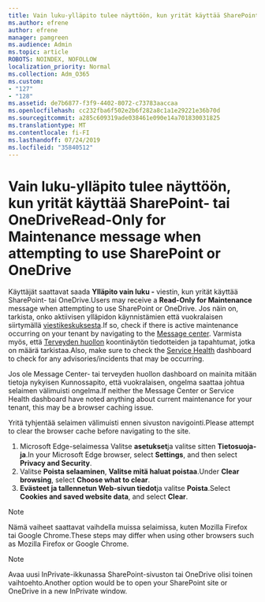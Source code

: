 ```yaml
---
title: Vain luku-ylläpito tulee näyttöön, kun yrität käyttää SharePoint- tai OneDrive
ms.author: efrene
author: efrene
manager: pamgreen
ms.audience: Admin
ms.topic: article
ROBOTS: NOINDEX, NOFOLLOW
localization_priority: Normal
ms.collection: Adm_O365
ms.custom:
- "127"
- "128"
ms.assetid: de7b6877-f3f9-4402-8072-c73783aaccaa
ms.openlocfilehash: cc232fba6f502e2b6f282a8c1a1e29221e36b70d
ms.sourcegitcommit: a285c609319ade038461e090e14a701830031825
ms.translationtype: MT
ms.contentlocale: fi-FI
ms.lasthandoff: 07/24/2019
ms.locfileid: "35840512"
---
```

# <a name="read-only-for-maintenance-message-when-attempting-to-use-sharepoint-or-onedrive"></a><span data-ttu-id="2e4e6-102">Vain luku-ylläpito tulee näyttöön, kun yrität käyttää SharePoint- tai OneDrive</span><span class="sxs-lookup"><span data-stu-id="2e4e6-102">Read-Only for Maintenance message when attempting to use SharePoint or OneDrive</span></span>

<span data-ttu-id="2e4e6-103">Käyttäjät saattavat saada **Ylläpito vain luku -** viestin, kun yrität käyttää SharePoint- tai OneDrive.</span><span class="sxs-lookup"><span data-stu-id="2e4e6-103">Users may receive a **Read-Only for Maintenance** message when attempting to use SharePoint or OneDrive.</span></span>  <span data-ttu-id="2e4e6-104">Jos näin on, tarkista, onko aktiivisen ylläpidon käynnistämien että vuokralaisen siirtymällä [viestikeskuksesta](https://portal.office.com/adminportal/home#/MessageCenter).</span><span class="sxs-lookup"><span data-stu-id="2e4e6-104">If so, check if there is active maintenance occurring on your tenant by navigating to the [Message center](https://portal.office.com/adminportal/home#/MessageCenter).</span></span> <span data-ttu-id="2e4e6-105">Varmista myös, että [Terveyden huollon](https://portal.office.com/adminportal/home#/servicehealth) koontinäytön tiedotteiden ja tapahtumat, jotka on määrä tarkistaa.</span><span class="sxs-lookup"><span data-stu-id="2e4e6-105">Also, make sure to check the [Service Health](https://portal.office.com/adminportal/home#/servicehealth) dashboard to check for any advisories/incidents that may be occurring.</span></span>

<span data-ttu-id="2e4e6-106">Jos ole Message Center- tai terveyden huollon dashboard on mainita mitään tietoja nykyisen Kunnossapito, että vuokralaisen, ongelma saattaa johtua selaimen välimuisti ongelma.</span><span class="sxs-lookup"><span data-stu-id="2e4e6-106">If neither the Message Center or Service Health dashboard have noted anything about current maintenance for your tenant, this may be a browser caching issue.</span></span>

<span data-ttu-id="2e4e6-107">Yritä tyhjentää selaimen välimuisti ennen sivuston navigointi.</span><span class="sxs-lookup"><span data-stu-id="2e4e6-107">Please attempt to clear the browser cache before navigating to the site.</span></span>

1. <span data-ttu-id="2e4e6-108">Microsoft Edge-selaimessa Valitse **asetukset**ja valitse sitten **Tietosuoja- ja**.</span><span class="sxs-lookup"><span data-stu-id="2e4e6-108">In your Microsoft Edge browser, select **Settings**, and then select **Privacy and Security**.</span></span>
2. <span data-ttu-id="2e4e6-109">Valitse **Poista selaaminen**, **Valitse mitä haluat poistaa**.</span><span class="sxs-lookup"><span data-stu-id="2e4e6-109">Under **Clear browsing**, select **Choose what to clear**.</span></span>
3. <span data-ttu-id="2e4e6-110">**Evästeet ja tallennetun Web-sivun tiedot**ja valitse **Poista**.</span><span class="sxs-lookup"><span data-stu-id="2e4e6-110">Select **Cookies and saved website data**, and select **Clear**.</span></span>

>[!Note] 
> <span data-ttu-id="2e4e6-111">Nämä vaiheet saattavat vaihdella muissa selaimissa, kuten Mozilla Firefox tai Google Chrome.</span><span class="sxs-lookup"><span data-stu-id="2e4e6-111">These steps may differ when using other browsers such as Mozilla Firefox or Google Chrome.</span></span>

>[!Note] 
> <span data-ttu-id="2e4e6-112">Avaa uusi InPrivate-ikkunassa SharePoint-sivuston tai OneDrive olisi toinen vaihtoehto.</span><span class="sxs-lookup"><span data-stu-id="2e4e6-112">Another option would be to open your SharePoint site or OneDrive in a new InPrivate window.</span></span>